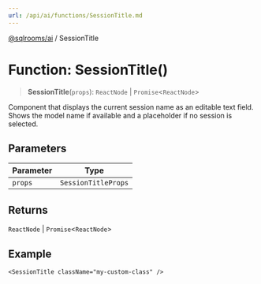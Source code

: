 ```yaml
---
url: /api/ai/functions/SessionTitle.md
---
```

[@sqlrooms/ai](../index.md) / SessionTitle

# Function: SessionTitle()

> **SessionTitle**(`props`): `ReactNode` | `Promise`<`ReactNode`>

Component that displays the current session name as an editable text field.
Shows the model name if available and a placeholder if no session is selected.

## Parameters

| Parameter | Type |
| ------ | ------ |
| `props` | `SessionTitleProps` |

## Returns

`ReactNode` | `Promise`<`ReactNode`>

## Example

```tsx
<SessionTitle className="my-custom-class" />
```
